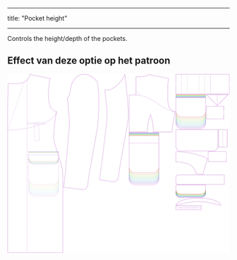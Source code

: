 - - -
title: "Pocket height"
- - -

Controls the height/depth of the pockets.

## Effect van deze optie op het patroon

![This image shows the effect of this option by superimposing several variants that have a different value for this option](carlton_pocketheight_sample.svg "Effect of this option on the pattern")
